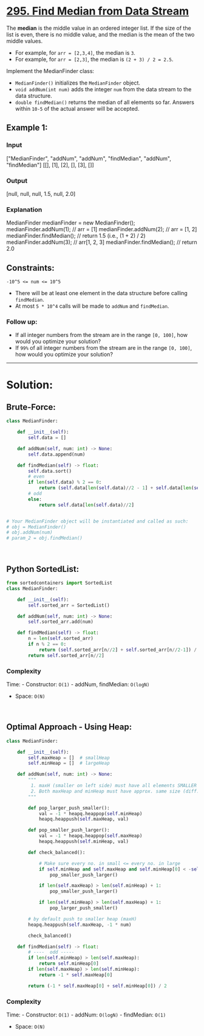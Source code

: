 

# [295. Find Median from Data Stream](https://leetcode.com/problems/find-median-from-data-stream/)

The  **median**  is the middle value in an ordered integer list. If the size of the list is even, there is no middle value, and the median is the mean of the two middle values.

-   For example, for  `arr = [2,3,4]`, the median is  `3`.
-   For example, for  `arr = [2,3]`, the median is  `(2 + 3) / 2 = 2.5`.

Implement the MedianFinder class:

-   `MedianFinder()`  initializes the  `MedianFinder`  object.
-   `void addNum(int num)`  adds the integer  `num`  from the data stream to the data structure.
-   `double findMedian()`  returns the median of all elements so far. Answers within  `10-5`  of the actual answer will be accepted.

## Example 1:

### Input

["MedianFinder", "addNum", "addNum", "findMedian", "addNum", "findMedian"]
[[], [1], [2], [], [3], []]
### Output
[null, null, null, 1.5, null, 2.0]

### Explanation
MedianFinder medianFinder = new MedianFinder();
medianFinder.addNum(1);    // arr = [1]
medianFinder.addNum(2);    // arr = [1, 2]
medianFinder.findMedian(); // return 1.5 (i.e., (1 + 2) / 2)
medianFinder.addNum(3);    // arr[1, 2, 3]
medianFinder.findMedian(); // return 2.0

## Constraints:

   `-10^5 <= num <= 10^5`
-   There will be at least one element in the data structure before calling  `findMedian`.
-   At most  `5 * 10^4`  calls will be made to  `addNum`  and  `findMedian`.

### Follow up:

-   If all integer numbers from the stream are in the range  `[0, 100]`, how would you optimize your solution?
-   If  `99%`  of all integer numbers from the stream are in the range  `[0, 100]`, how would you optimize your solution?


<hr/>

# Solution:
## Brute-Force:

```py
class MedianFinder:

    def __init__(self):
        self.data = []

    def addNum(self, num: int) -> None:
        self.data.append(num)

    def findMedian(self) -> float:
        self.data.sort()
        # even
        if len(self.data) % 2 == 0:
            return (self.data[len(self.data)//2 - 1] + self.data[len(self.data)//2])/2
        # odd
        else:
            return self.data[len(self.data)//2]


# Your MedianFinder object will be instantiated and called as such:
# obj = MedianFinder()
# obj.addNum(num)
# param_2 = obj.findMedian()
```
</br>

## Python SortedList:

```py
from sortedcontainers import SortedList
class MedianFinder:

    def __init__(self):
        self.sorted_arr = SortedList()

    def addNum(self, num: int) -> None:
        self.sorted_arr.add(num)

    def findMedian(self) -> float:
        n = len(self.sorted_arr)
        if n % 2 == 0:
            return (self.sorted_arr[n//2] + self.sorted_arr[n//2-1]) / 2
        return self.sorted_arr[n//2]
```


### **Complexity**

   Time:
    -   Constructor:  `O(1)`
    -   addNum, findMedian:  `O(logN)`
-   Space:  `O(N)`

</br>

## Optimal Approach - Using Heap:

```py
class MedianFinder:

    def __init__(self):
        self.maxHeap = []  # smallHeap
        self.minHeap = []  # largeHeap

    def addNum(self, num: int) -> None:
        """
         1. maxH (smaller on left side) must have all elements SMALLER than minH (larger on right side)
         2. Both maxHeap and minHeap must have approx. same size (diff. no more than 1)
        """

        def pop_larger_push_smaller():
            val = -1 * heapq.heappop(self.minHeap)
            heapq.heappush(self.maxHeap, val)

        def pop_smaller_push_larger():
            val = -1 * heapq.heappop(self.maxHeap)
            heapq.heappush(self.minHeap, val)

        def check_balanced():

            # Make sure every no. in small <= every no. in large
            if self.minHeap and self.maxHeap and self.minHeap[0] < -self.maxHeap[0]:
                pop_smaller_push_larger()

            if len(self.maxHeap) > len(self.minHeap) + 1:
                pop_smaller_push_larger()

            if len(self.minHeap) > len(self.maxHeap) + 1:
                pop_larger_push_smaller()

        # by default push to smaller heap (maxH)
        heapq.heappush(self.maxHeap, -1 * num)

        check_balanced()

    def findMedian(self) -> float:
        # ----  odd -----
        if len(self.minHeap) > len(self.maxHeap):
            return self.minHeap[0]
        if len(self.maxHeap) > len(self.minHeap):
            return -1 * self.maxHeap[0]

        return (-1 * self.maxHeap[0] + self.minHeap[0]) / 2
```

### **Complexity**

   Time:
    -   Constructor:  `O(1)`
    -   addNum:  `O(logN)`
    -   findMedian:  `O(1)`
-   Space:  `O(N)`
